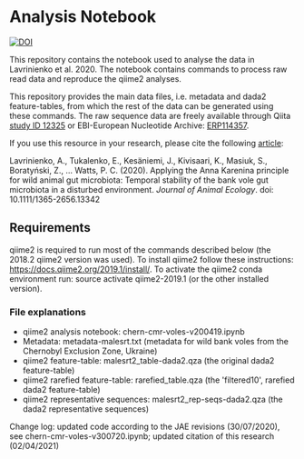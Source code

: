 # Analysis Notebook
[![DOI](https://zenodo.org/badge/82461239.svg)](https://zenodo.org/badge/latestdoi/82461239)

This repository contains the notebook used to analyse the data in Lavrinienko et al. 2020. The notebook contains commands to process raw read data and reproduce the qiime2 analyses.

This repository provides the main data files, i.e. metadata and dada2 feature-tables, from which the rest of the data can be generated using these commands. The raw sequence data are freely available through Qiita [study ID 12325](https://qiita.ucsd.edu/study/description/12325) or EBI-European Nucleotide Archive: [ERP114357](https://www.ebi.ac.uk/ena/data/view/ERP114357).

If you use this resource in your research, please cite the following [article](https://doi.org/10.1111/1365-2656.13342):

Lavrinienko, A., Tukalenko, E., Kesäniemi, J., Kivisaari, K., Masiuk, S., Boratyński, Z., … Watts, P. C. (2020). Applying the Anna Karenina principle for wild animal gut microbiota: Temporal stability of the bank vole gut microbiota in a disturbed environment. *Journal of Animal Ecology*. doi: 10.1111/1365-2656.13342

## Requirements

qiime2 is required to run most of the commands described below (the 2018.2 qiime2 version was used).
To install qiime2 follow these instructions: https://docs.qiime2.org/2019.1/install/.
To activate the qiime2 conda environment run: source activate qiime2-2019.1 (or the other installed version).

### File explanations

 - qiime2 analysis notebook: chern-cmr-voles-v200419.ipynb
 - Metadata: metadata-malesrt.txt (metadata for wild bank voles from the Chernobyl Exclusion Zone, Ukraine)
 - qiime2 feature-table: malesrt2_table-dada2.qza (the original dada2 feature-table)
 - qiime2 rarefied feature-table: rarefied_table.qza (the 'filtered10', rarefied dada2 feature-table)
 - qiime2 representative sequences: malesrt2_rep-seqs-dada2.qza (the dada2 representative sequences)




Change log: updated code according to the JAE revisions (30/07/2020), see chern-cmr-voles-v300720.ipynb; updated citation of this research (02/04/2021)
